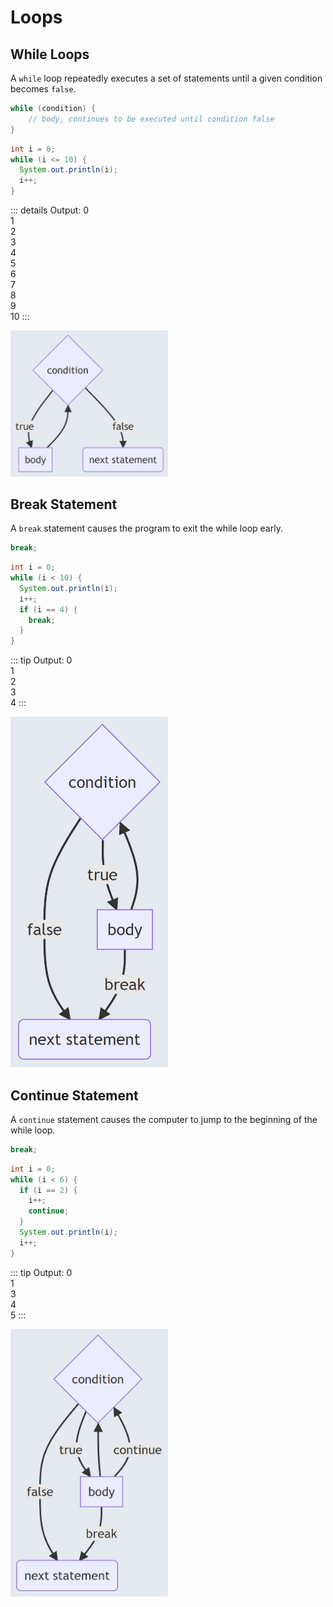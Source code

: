 # Loops

## While Loops

A `while` loop repeatedly executes a set of statements until a given condition becomes `false`.

```java
while (condition) {
    // body, continues to be executed until condition false
}
```

```java
int i = 0;
while (i <= 10) {
  System.out.println(i);
  i++;
}
```

::: details Output:
0  
1  
2  
3  
4  
5  
6  
7  
8  
9  
10
:::

<img src="https://raw.githubusercontent.com/Jellyfish4654/juniorjellies/main/docs/assets/while.PNG" style="width:50%;height:50%;"> 

## Break Statement

A `break` statement causes the program to exit the while loop early.

```java
break;
```

```java
int i = 0;
while (i < 10) {
  System.out.println(i);
  i++;
  if (i == 4) {
    break;
  }
}
```

::: tip Output:
0  
1  
2  
3  
4
:::

<img src="https://raw.githubusercontent.com/Jellyfish4654/juniorjellies/main/docs/assets/break.PNG" style="width:50%;height:50%;"> 

## Continue Statement

A `continue` statement causes the computer to jump to the beginning of the while loop.

```java
break;
```

```java
int i = 0;
while (i < 6) {
  if (i == 2) {
    i++;
    continue;
  }
  System.out.println(i);
  i++;
}
```

::: tip Output:
0  
1  
3  
4  
5
:::

<img src="https://raw.githubusercontent.com/Jellyfish4654/juniorjellies/main/docs/assets/continue.PNG" style="width:50%;height:50%;"> 